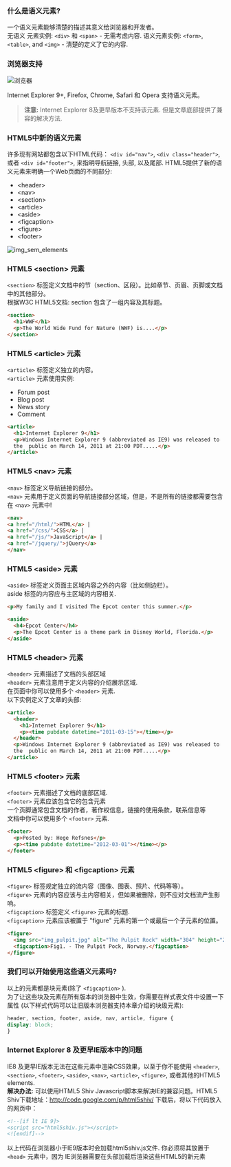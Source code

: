 ### 什么是语义元素?

一个语义元素能够清楚的描述其意义给浏览器和开发者。  
无语义 元素实例: `<div>` 和 `<span>` - 无需考虑内容.
语义元素实例: `<form>`, `<table>`, and `<img>` - 清楚的定义了它的内容.

### 浏览器支持

![浏览器](http://www.devdoc.me/uploads/html5/images/browser.png)

Internet Explorer 9+, Firefox, Chrome, Safari 和 Opera 支持语义元素。
> **注意:** Internet Explorer 8及更早版本不支持该元素. 但是文章底部提供了兼容的解决方法.

### HTML5中新的语义元素

许多现有网站都包含以下HTML代码： `<div id="nav">`, `<div class="header">`, 或者 `<div id="footer">`, 来指明导航链接, 头部, 以及尾部.
HTML5提供了新的语义元素来明确一个Web页面的不同部分:

- &lt;header&gt;
- &lt;nav&gt;
- &lt;section&gt;
- &lt;article&gt;
- &lt;aside&gt;
- &lt;figcaption&gt;
- &lt;figure&gt;
- &lt;footer&gt;

![img_sem_elements](http://www.devdoc.me/uploads/html5/images/img_sem_elements.gif)

### HTML5 &lt;section&gt; 元素

`<section>` 标签定义文档中的节（section、区段）。比如章节、页眉、页脚或文档中的其他部分。  
根据W3C HTML5文档: section 包含了一组内容及其标题。

```html
<section>
  <h1>WWF</h1>
  <p>The World Wide Fund for Nature (WWF) is....</p>
</section>
```

### HTML5 &lt;article&gt; 元素

`<article>` 标签定义独立的内容。  
`<article>` 元素使用实例:

- Forum post
- Blog post
- News story
- Comment

```html
<article>
  <h1>Internet Explorer 9</h1>
  <p>Windows Internet Explorer 9 (abbreviated as IE9) was released to
  the  public on March 14, 2011 at 21:00 PDT.....</p>
</article>
```

### HTML5 &lt;nav&gt; 元素

`<nav>` 标签定义导航链接的部分。  
`<nav>` 元素用于定义页面的导航链接部分区域，但是，不是所有的链接都需要包含在 `<nav>` 元素中!

```html
<nav>
<a href="/html/">HTML</a> |
<a href="/css/">CSS</a> |
<a href="/js/">JavaScript</a> |
<a href="/jquery/">jQuery</a>
</nav>
```

### HTML5 &lt;aside&gt; 元素

`<aside>` 标签定义页面主区域内容之外的内容（比如侧边栏）。  
aside 标签的内容应与主区域的内容相关.

```html
<p>My family and I visited The Epcot center this summer.</p>

<aside>
  <h4>Epcot Center</h4>
  <p>The Epcot Center is a theme park in Disney World, Florida.</p>
</aside>
```

### HTML5 &lt;header&gt; 元素

`<header>` 元素描述了文档的头部区域  
`<header>` 元素注意用于定义内容的介绍展示区域.  
在页面中你可以使用多个 `<header>` 元素.  
以下实例定义了文章的头部:

```html
<article>
  <header>
    <h1>Internet Explorer 9</h1>
    <p><time pubdate datetime="2011-03-15"></time></p>
  </header>
  <p>Windows Internet Explorer 9 (abbreviated as IE9) was released to
  the  public on March 14, 2011 at 21:00 PDT.....</p>
</article>
```

### HTML5 &lt;footer&gt; 元素

`<footer>` 元素描述了文档的底部区域.  
`<footer>` 元素应该包含它的包含元素  
一个页脚通常包含文档的作者，著作权信息，链接的使用条款，联系信息等  
文档中你可以使用多个 `<footer>` 元素.

```html
<footer>
  <p>Posted by: Hege Refsnes</p>
  <p><time pubdate datetime="2012-03-01"></time></p>
</footer>
```

### HTML5 &lt;figure&gt; 和 &lt;figcaption&gt; 元素

`<figure>` 标签规定独立的流内容（图像、图表、照片、代码等等）。  
`<figure>` 元素的内容应该与主内容相关，但如果被删除，则不应对文档流产生影响。  
`<figcaption>` 标签定义 `<figure>` 元素的标题.  
`<figcaption>` 元素应该被置于 "figure" 元素的第一个或最后一个子元素的位置。

```html
<figure>
  <img src="img_pulpit.jpg" alt="The Pulpit Rock" width="304" height="228">
  <figcaption>Fig1. - The Pulpit Pock, Norway.</figcaption>
</figure>
```

### 我们可以开始使用这些语义元素吗?

以上的元素都是块元素(除了 `<figcaption>` ).  
为了让这些块及元素在所有版本的浏览器中生效，你需要在样式表文件中设置一下属性 (以下样式代码可以让旧版本浏览器支持本章介绍的块级元素):

```css
header, section, footer, aside, nav, article, figure { 
display: block; 
}
```

### Internet Explorer 8 及更早IE版本中的问题

IE8 及更早IE版本无法在这些元素中渲染CSS效果，以至于你不能使用 `<header>`, `<section>`, `<footer>`, `<aside>`, `<nav>`, `<article>`, `<figure>`, 或者其他的HTML5 elements.  
**解决办法:** 可以使用HTML5 Shiv Javascript脚本来解决IE的兼容问题。HTML5 Shiv下载地址：http://code.google.com/p/html5shiv/
下载后，将以下代码放入的网页中：

```html
<!--[if lt IE 9]>
<script src="html5shiv.js"></script>
<![endif]-->
```

以上代码在浏览器小于IE9版本时会加载html5shiv.js文件. 你必须将其放置于 `<head>` 元素中，因为 IE浏览器需要在头部加载后渲染这些HTML5的新元素
